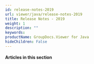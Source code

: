 ```yaml
---
id: release-notes-2019
url: viewer/java/release-notes-2019
title: Release Notes - 2019
weight: 1
description: ""
keywords: 
productName: GroupDocs.Viewer for Java
hideChildren: False
---
```

#### Articles in this section
